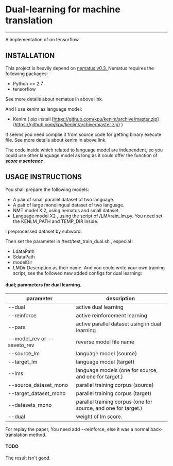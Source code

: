 # Dual-learning for machine translation
-------

A implementation of [<Dual Learning For Machine Translation>](https://arxiv.org/abs/1611.00179) on tensorflow.

INSTALLATION
------------
This project is heavily depend on [nematus v0.3. ]( https://github.com/EdinburghNLP/nematus )
Nematus requires the following packages:

 - Python >= 2.7
 - tensorflow

See more details about nematus in above link.

And I use kenlm as language model:

- Kenlm ( pip install [https://github.com/kpu/kenlm/archive/master.zip](https://github.com/kpu/kenlm/archive/master.zip) )

It seems you need complie it from source code for getting binary execute file. See more details about kenlm in above link.

The code inside which related to language model are independent, so you could use other language model as long as it could offer the function of ***score a sentence*** . 
 
USAGE INSTRUCTIONS
------------------

You shall prepare the following models:

- A pair of small parallel dataset of two language.
- A pair of large monolingual dataset of two language.
- NMT model X 2, using nematus and small dataset.
- Language model X2 , using the script of /LM/train_lm.py. You need set the KENLM_PATH and TEMP_DIR inside.

I preprocessed dataset by subword.

Then set the parameter in /test/test_train_dual.sh , especial :
- LdataPath
- SdataPath
- modelDir
- LMDir
Description as their name. And you could write your own training script, see the followed new added configs for dual learning:

#### dual; parameters for dual learning.
| parameter | description |
|---        |---          |
| --dual | active dual learning |
| --reinforce | active reinforcement learning |
| --para | active parallel dataset using in dual learning |
| --model_rev or --saveto_rev | reverse model file name |
| --source_lm | language model (source) |
| --target_lm | language model (target) |
| --lms | language models (one for source, and one for target.) |
| --source_dataset_mono | parallel training corpus (source) |
| --target_dataset_mono | parallel training corpus (target) |
| --datasets_mono | parallel training corpus (one for source, and one for target.) |
| --dual |weight of lm score. |

For replay the paper, You need add  --reinforce, else it was a normal back-translation method.

#### TODO

The result isn't good.